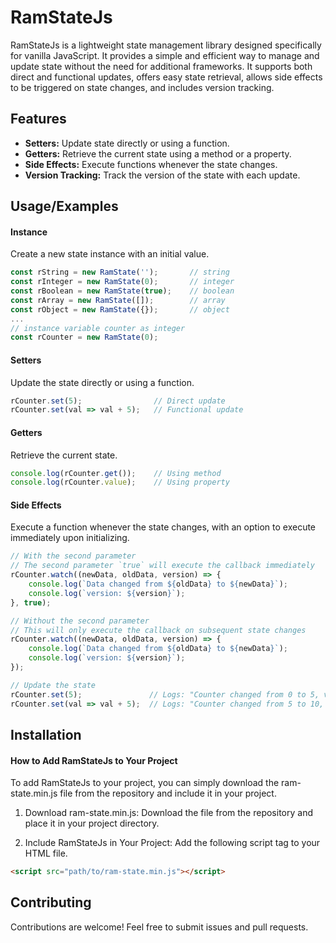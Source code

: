 # RamStateJs
RamStateJs is a lightweight state management library designed specifically for vanilla JavaScript. It provides a simple and efficient way to manage and update state without the need for additional frameworks. It supports both direct and functional updates, offers easy state retrieval, allows side effects to be triggered on state changes, and includes version tracking.


## Features

- **Setters:** Update state directly or using a function.
- **Getters:** Retrieve the current state using a method or a property.
- **Side Effects:** Execute functions whenever the state changes.
- **Version Tracking:** Track the version of the state with each update.


## Usage/Examples
#### Instance
Create a new state instance with an initial value.

```javascript
const rString = new RamState('');       // string
const rInteger = new RamState(0);       // integer
const rBoolean = new RamState(true);    // boolean
const rArray = new RamState([]);        // array 
const rObject = new RamState({});       // object
...
// instance variable counter as integer
const rCounter = new RamState(0);       
```

#### Setters
Update the state directly or using a function.
```javascript
rCounter.set(5);                // Direct update
rCounter.set(val => val + 5);   // Functional update
```

#### Getters
Retrieve the current state.
```javascript
console.log(rCounter.get());    // Using method
console.log(rCounter.value);    // Using property
```

#### Side Effects
Execute a function whenever the state changes, with an option to execute immediately upon initializing.
```javascript
// With the second parameter
// The second parameter `true` will execute the callback immediately
rCounter.watch((newData, oldData, version) => {
    console.log(`Data changed from ${oldData} to ${newData}`);
    console.log(`version: ${version}`);
}, true); 

// Without the second parameter
// This will only execute the callback on subsequent state changes
rCounter.watch((newData, oldData, version) => {
    console.log(`Data changed from ${oldData} to ${newData}`);
    console.log(`version: ${version}`);
});

// Update the state
rCounter.set(5);               // Logs: "Counter changed from 0 to 5, version: 1"
rCounter.set(val => val + 5);  // Logs: "Counter changed from 5 to 10, version: 2"
```

## Installation
#### How to Add RamStateJs to Your Project
To add RamStateJs to your project, you can simply download the ram-state.min.js file from the repository and include it in your project.

1. Download ram-state.min.js: 
Download the file from the repository and place it in your project directory.

2. Include RamStateJs in Your Project:
Add the following script tag to your HTML file.

```html
<script src="path/to/ram-state.min.js"></script>
```

## Contributing

Contributions are welcome! Feel free to submit issues and pull requests.